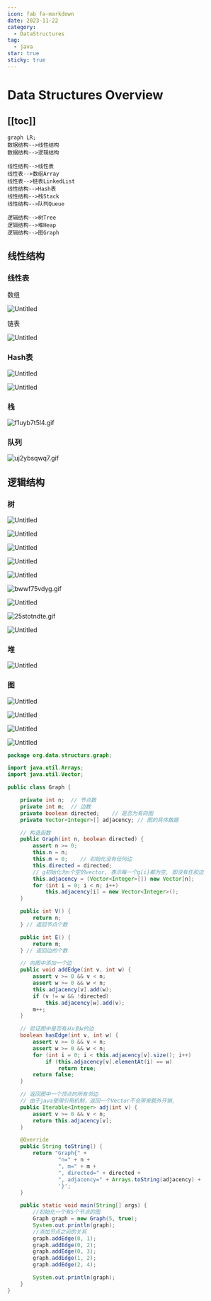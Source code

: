 ```yaml
---
icon: fab fa-markdown
date: 2023-11-22
category:
  - DataStructures
tag:
  - java
star: true
sticky: true
---
```


# Data Structures Overview

[[toc]]
---

```mermaid
graph LR;
数据结构-->线性结构
数据结构-->逻辑结构

线性结构-->线性表
线性表-->数组Array
线性表-->链表LinkedList
线性结构-->Hash表
线性结构-->栈Stack
线性结构-->队列Queue

逻辑结构-->树Tree
逻辑结构-->堆Heap
逻辑结构-->图Graph

```

## 线性结构

### 线性表

数组

![Untitled](https://s3-us-west-2.amazonaws.com/secure.notion-static.com/272164f0-a1d6-4c86-a01c-8fd0b0a89d5c/Untitled.png)

链表

![Untitled](https://s3-us-west-2.amazonaws.com/secure.notion-static.com/5b7a2597-d459-4fe5-a7b2-0a1dd5678e9d/Untitled.png)

### Hash表

![Untitled](https://s3-us-west-2.amazonaws.com/secure.notion-static.com/5c152953-dd52-49ec-8401-bd755ae9e5e4/Untitled.png)

![Untitled](https://s3-us-west-2.amazonaws.com/secure.notion-static.com/41478b2e-eeca-47df-bd38-bd9053bcf771/Untitled.png)

### 栈

![f1uyb7t5l4.gif](https://s3-us-west-2.amazonaws.com/secure.notion-static.com/9b573b4f-eb04-4385-9d6f-d9030659878c/f1uyb7t5l4.gif)

### 队列

![uj2ybsqwq7.gif](https://s3-us-west-2.amazonaws.com/secure.notion-static.com/e198ebad-7492-4a86-8242-9f93171f97d8/uj2ybsqwq7.gif)

## 逻辑结构

### 树

![Untitled](https://s3-us-west-2.amazonaws.com/secure.notion-static.com/656ee0b7-2f9b-4612-9152-0171e2b1835b/Untitled.png)

![Untitled](https://s3-us-west-2.amazonaws.com/secure.notion-static.com/6677dddf-75de-4a33-b05c-10ac1b2b7a9a/Untitled.png)

![Untitled](https://s3-us-west-2.amazonaws.com/secure.notion-static.com/17b07941-b5bb-475d-827a-050ad7db31b0/Untitled.png)

![Untitled](https://s3-us-west-2.amazonaws.com/secure.notion-static.com/272f992b-55f9-4c99-bffe-b078a326a152/Untitled.png)

![Untitled](https://s3-us-west-2.amazonaws.com/secure.notion-static.com/46de73c4-9bb2-4f8e-a4ae-d3797000e620/Untitled.png)

![bwwf75vdyg.gif](https://s3-us-west-2.amazonaws.com/secure.notion-static.com/76540342-e3e4-4ce5-8b7b-24cc65ab47d7/bwwf75vdyg.gif)

![Untitled](https://s3-us-west-2.amazonaws.com/secure.notion-static.com/af074197-4d5d-415d-b152-ad4d5b0e4ab3/Untitled.png)

![25stotndte.gif](https://s3-us-west-2.amazonaws.com/secure.notion-static.com/df60cdcd-9a1d-4c31-a371-ebb19b1e9177/25stotndte.gif)

![Untitled](https://s3-us-west-2.amazonaws.com/secure.notion-static.com/b4623e8b-10b1-4cb9-b040-9a1c97681d83/Untitled.png)

### 堆

![Untitled](https://s3-us-west-2.amazonaws.com/secure.notion-static.com/1d29facd-d5fb-415c-b112-5ae89ecf0bd0/Untitled.png)

### 图

![Untitled](https://s3-us-west-2.amazonaws.com/secure.notion-static.com/f4a42831-d48c-4159-af87-ddc3df1c6f48/Untitled.png)

![Untitled](https://s3-us-west-2.amazonaws.com/secure.notion-static.com/409a916c-d4f0-43ce-bf46-9434b28c2081/Untitled.png)

![Untitled](https://s3-us-west-2.amazonaws.com/secure.notion-static.com/67c9c6ed-c391-4cc0-a9cb-6b6ee001bd61/Untitled.png)

![Untitled](https://s3-us-west-2.amazonaws.com/secure.notion-static.com/4918e506-61f8-4cbf-9991-cefe3752322f/Untitled.png)

```java
package org.data.structurs.graph;

import java.util.Arrays;
import java.util.Vector;

public class Graph {

    private int n;  // 节点数
    private int m;  // 边数
    private boolean directed;    // 是否为有向图
    private Vector<Integer>[] adjacency; // 图的具体数据

    // 构造函数
    public Graph(int n, boolean directed) {
        assert n >= 0;
        this.n = n;
        this.m = 0;    // 初始化没有任何边
        this.directed = directed;
        // g初始化为n个空的vector, 表示每一个g[i]都为空, 即没有任和边
        this.adjacency = (Vector<Integer>[]) new Vector[n];
        for (int i = 0; i < n; i++)
            this.adjacency[i] = new Vector<Integer>();
    }

    public int V() {
        return n;
    } // 返回节点个数

    public int E() {
        return m;
    } // 返回边的个数

    // 向图中添加一个边
    public void addEdge(int v, int w) {
        assert v >= 0 && v < n;
        assert w >= 0 && w < n;
        this.adjacency[v].add(w);
        if (v != w && !directed)
            this.adjacency[w].add(v);
        m++;
    }

    // 验证图中是否有从v到w的边
    boolean hasEdge(int v, int w) {
        assert v >= 0 && v < n;
        assert w >= 0 && w < n;
        for (int i = 0; i < this.adjacency[v].size(); i++)
            if (this.adjacency[v].elementAt(i) == w)
                return true;
        return false;
    }

    // 返回图中一个顶点的所有邻边
    // 由于java使用引用机制，返回一个Vector不会带来额外开销,
    public Iterable<Integer> adj(int v) {
        assert v >= 0 && v < n;
        return this.adjacency[v];
    }

    @Override
    public String toString() {
        return "Graph{" +
                "n=" + n +
                ", m=" + m +
                ", directed=" + directed +
                ", adjacency=" + Arrays.toString(adjacency) +
                '}';
    }

    public static void main(String[] args) {
        //初始化一个有5个节点的图
        Graph graph = new Graph(5, true);
        System.out.println(graph);
        //添加节点之间的关系
        graph.addEdge(0, 1);
        graph.addEdge(0, 2);
        graph.addEdge(0, 3);
        graph.addEdge(1, 2);
        graph.addEdge(2, 4);

        System.out.println(graph);
    }
}
```